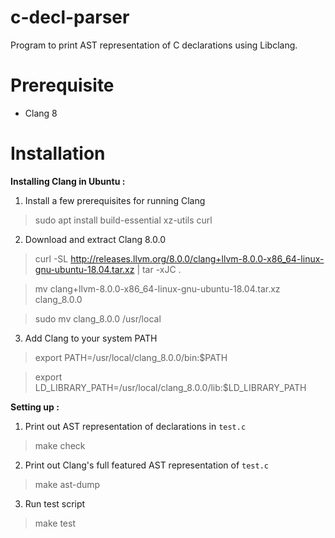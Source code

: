 

  

# c-decl-parser

  

Program to print AST representation of C declarations using Libclang.
  

# Prerequisite

  

- Clang 8

  

# Installation

  

**Installing Clang in Ubuntu :**

1. Install a few prerequisites for running Clang

> sudo apt install build-essential xz-utils curl

  

2. Download and extract Clang 8.0.0

  

> curl -SL http://releases.llvm.org/8.0.0/clang+llvm-8.0.0-x86_64-linux-gnu-ubuntu-18.04.tar.xz | tar -xJC .

> mv clang+llvm-8.0.0-x86_64-linux-gnu-ubuntu-18.04.tar.xz clang_8.0.0

> sudo mv clang_8.0.0 /usr/local

  

3. Add Clang to your system PATH

  

> export PATH=/usr/local/clang_8.0.0/bin:$PATH

  

> export LD_LIBRARY_PATH=/usr/local/clang_8.0.0/lib:$LD_LIBRARY_PATH

  

**Setting up :** 

  

1. Print out AST representation of declarations in `test.c`

> make check

2. Print out Clang's full featured AST representation of `test.c`

> make ast-dump

3. Run test script

>make test
